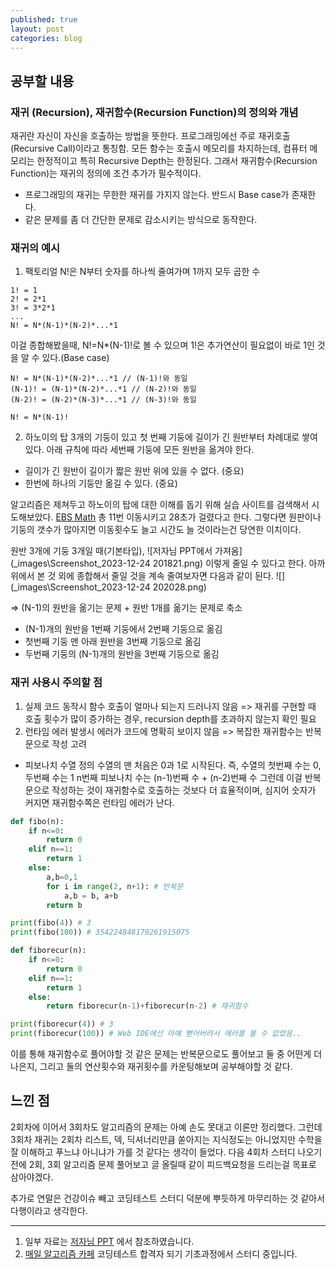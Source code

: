 ```yaml
---
published: true
layout: post
categories: blog
---
```


## 공부할 내용

### 재귀 (Recursion), 재귀함수(Recursion Function)의 정의와 개념

재귀란 자신이 자신을 호출하는 방법을 뜻한다. 프로그래밍에선 주로 재귀호출 (Recursive Call)이라고 통칭함.
모든 함수는 호출시 메모리를 차지하는데, 컴퓨터 메모리는 한정적이고 특히 Recursive Depth는 한정된다.
그래서 재귀함수(Recursion Function)는 재귀의 정의에 조건 추가가 필수적이다.

- 프로그래밍의 재귀는 무한한 재귀를 가지지 않는다. 반드시 Base case가 존재한다.
- 같은 문제를 좀 더 간단한 문제로 감소시키는 방식으로 동작한다.

### 재귀의 예시

1. 팩토리얼
   N!은 N부터 숫자를 하나씩 줄여가며 1까지 모두 곱한 수

```
1! = 1
2! = 2*1
3! = 3*2*1
...
N! = N*(N-1)*(N-2)*...*1
```

이걸 종합해봤을때, N!=N\*(N-1)!로 볼 수 있으며 1!은 추가연산이 필요없이 바로 1인 것을 알 수 있다.(Base case)

```
N! = N*(N-1)*(N-2)*...*1 // (N-1)!와 동일
(N-1)! = (N-1)*(N-2)*...*1 // (N-2)!와 동일
(N-2)! = (N-2)*(N-3)*...*1 // (N-3)!와 동일

N! = N*(N-1)!
```

2. 하노이의 탑
   3개의 기둥이 있고 첫 번째 기둥에 길이가 긴 원반부터 차례대로 쌓여있다.
   아래 규칙에 따라 세번째 기둥에 모든 원반을 옮겨야 한다.

- 길이가 긴 원반이 길이가 짧은 원반 위에 있을 수 없다. (중요)
- 한번에 하나의 기둥만 옮길 수 있다. (중요)

알고리즘은 제쳐두고 하노이의 탑에 대한 이해를 돕기 위해 실습 사이트를 검색해서 시도해보았다.
[EBS Math](https://www.ebsmath.co.kr/resource/rscView?cate=10097&cate2=10163&cate3=10169&rscTpDscd=RTP01&grdCd=MGRD02&sno=28320&type=S&historyYn=study)
총 11번 이동시키고 28초가 걸렸다고 한다. 그렇다면 원판이나 기둥의 갯수가 많아지면 이동횟수도 늘고 시간도 늘 것이라는건 당연한 이치이다.

원반 3개에 기둥 3개일 때(기본타입), ![저자님 PPT에서 가져옴](\_images\Screenshot_2023-12-24 201821.png) 이렇게 줄일 수 있다고 한다.
아까 위에서 본 것 외에 종합해서 줄일 것을 계속 줄여보자면 다음과 같이 된다.
![](\_images\Screenshot_2023-12-24 202028.png)

=> (N-1)의 원반을 옮기는 문제 + 원반 1개를 옮기는 문제로 축소

- (N-1)개의 원반을 1번째 기둥에서 2번째 기둥으로 옮김
- 첫번째 기둥 맨 아래 원반을 3번째 기둥으로 옮김
- 두번째 기둥의 (N-1)개의 원반을 3번째 기둥으로 옮김

### 재귀 사용시 주의할 점

1. 실제 코드 동작시 함수 호출이 얼마나 되는지 드러나지 않음
   => 재귀를 구현할 때 호출 횟수가 많이 증가하는 경우, recursion depth를 초과하지 않는지 확인 필요
2. 런타임 에러 발생시 에러가 코드에 명확히 보이지 않음
   => 복잡한 재귀함수는 반복문으로 작성 고려

- 피보나치 수열 정의
  수열의 맨 처음은 0과 1로 시작된다. 즉, 수열의 첫번째 수는 0, 두번째 수는 1
  n번째 피보나치 수는 (n-1)번째 수 + (n-2)번째 수
  그런데 이걸 반복문으로 작성하는 것이 재귀함수로 호출하는 것보다 더 효율적이며, 심지어 숫자가 커지면 재귀함수쪽은 런타임 에러가 난다.

```python
def fibo(n):
    if n<=0:
        return 0
    elif n==1:
        return 1
    else:
        a,b=0,1
        for i in range(2, n+1): # 반복문
            a,b = b, a+b
        return b

print(fibo(4)) # 3
print(fibo(100)) # 354224848179261915075

def fiborecur(n):
    if n<=0:
        return 0
    elif n==1:
        return 1
    else:
        return fiborecur(n-1)+fiborecur(n-2) # 재귀함수

print(fiborecur(4)) # 3
print(fiborecur(100)) # Web IDE에선 아예 뻗어버려서 에러를 볼 수 없었음..
```

이를 통해 재귀함수로 풀어야할 것 같은 문제는 반복문으로도 풀어보고 둘 중 어떤게 더 나은지, 그리고 둘의 연산횟수와 재귀횟수를 카운팅해보며 공부해야할 것 같다.

## 느낀 점

2회차에 이어서 3회차도 알고리즘의 문제는 아예 손도 못대고 이론만 정리했다.
그런데 3회차 재귀는 2회차 리스트, 덱, 딕셔너리만큼 쏟아지는 지식정도는 아니었지만 수학을 잘 이해하고 푸느냐 아니냐가 가를 것 같다는 생각이 들었다.
다음 4회차 스터디 나오기 전에 2회, 3회 알고리즘 문제 풀어보고 글 올릴때 같이 피드백요청을 드리는걸 목표로 삼아야겠다.

추가로 연말은 건강이슈 빼고 코딩테스트 스터디 덕분에 뿌듯하게 마무리하는 것 같아서 다행이라고 생각한다.

---

1. 일부 자료는 [저자님 PPT](https://www.slideshare.net/ultrasuperrok/1-4781) 에서 참조하였습니다.
2. [매일 알고리즘 카페](https://cafe.naver.com/dremdeveloper/948) 코딩테스트 합격자 되기 기초과정에서 스터디 중입니다.
